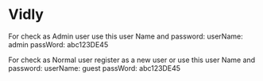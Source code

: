 # Vidly

For check as Admin user use this user Name and password:
userName: admin
passWord: abc123DE45
	
For check as Normal user register as a new user or use this user Name and password:
userName: guest
passWord: abc123DE45
